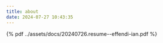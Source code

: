 ```yaml
---
title: about
date: 2024-07-27 10:43:35
---
```


{% pdf ../assets/docs/20240726.resume--effendi-ian.pdf %}